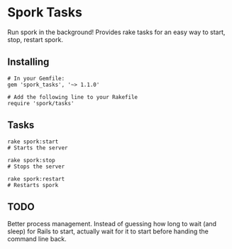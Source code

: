 Spork Tasks
===========
Run spork in the background! Provides rake tasks for an easy way to start, stop, restart spork. 

Installing
----------
    
    # In your Gemfile:
    gem 'spork_tasks', '~> 1.1.0'

    # Add the following line to your Rakefile
    require 'spork/tasks'

Tasks
-----
    rake spork:start
    # Starts the server
    
    rake spork:stop
    # Stops the server
    
    rake spork:restart
    # Restarts spork
    
TODO
----
Better process management. Instead of guessing how long to wait (and sleep) for Rails to start, actually wait for it to start before handing the command line back.
